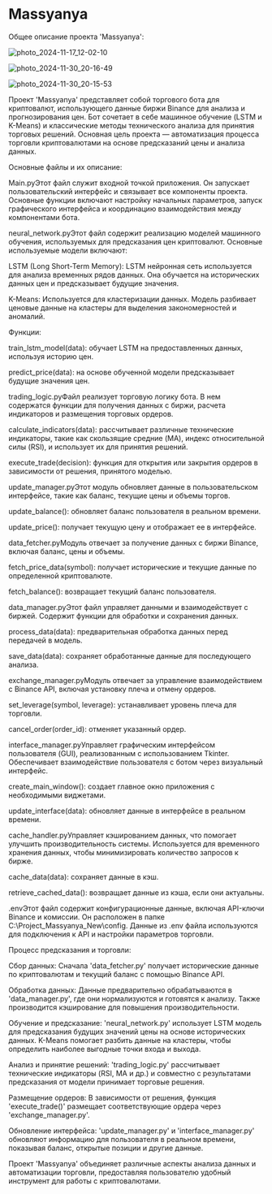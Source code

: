 # Massyanya

Общее описание проекта 'Massyanya':



![photo_2024-11-17_12-02-10](https://github.com/user-attachments/assets/eb7f8b4b-08ee-4861-8c62-28185c7ef433)






![photo_2024-11-30_20-16-49](https://github.com/user-attachments/assets/e5a57a1c-28b8-472b-906b-f6601008cfa7)







![photo_2024-11-30_20-15-53](https://github.com/user-attachments/assets/12813443-45f9-418c-bf50-faf36f4d38f5)







Проект 'Massyanya' представляет собой торгового бота для криптовалют, использующего данные биржи Binance для анализа и прогнозирования цен. Бот сочетает в себе машинное обучение (LSTM и K-Means) и классические методы технического анализа для принятия торговых решений. Основная цель проекта — автоматизация процесса торговли криптовалютами на основе предсказаний цены и анализа данных.



Основные файлы и их описание:


Main.pyЭтот файл служит входной точкой приложения. Он запускает пользовательский интерфейс и связывает все компоненты проекта. Основные функции включают настройку начальных параметров, запуск графического интерфейса и координацию взаимодействия между компонентами бота.


neural_network.pyЭтот файл содержит реализацию моделей машинного обучения, используемых для предсказания цен криптовалют. Основные используемые модели включают:


LSTM (Long Short-Term Memory): LSTM нейронная сеть используется для анализа временных рядов данных. Она обучается на исторических данных цен и предсказывает будущие значения.


K-Means: Используется для кластеризации данных. Модель разбивает ценовые данные на кластеры для выделения закономерностей и аномалий.









Функции:

train_lstm_model(data): обучает LSTM на предоставленных данных, используя историю цен.


predict_price(data): на основе обученной модели предсказывает будущие значения цен.


trading_logic.pyФайл реализует торговую логику бота. В нем содержатся функции для получения данных с биржи, расчета индикаторов и размещения торговых ордеров.


calculate_indicators(data): рассчитывает различные технические индикаторы, такие как скользящие средние (MA), индекс относительной силы (RSI), и использует их для принятия решений.


execute_trade(decision): функция для открытия или закрытия ордеров в зависимости от решения, принятого моделью.


update_manager.pyЭтот модуль обновляет данные в пользовательском интерфейсе, такие как баланс, текущие цены и объемы торгов.


update_balance(): обновляет баланс пользователя в реальном времени.


update_price(): получает текущую цену и отображает ее в интерфейсе.


data_fetcher.pyМодуль отвечает за получение данных с биржи Binance, включая баланс, цены и объемы.


fetch_price_data(symbol): получает исторические и текущие данные по определенной криптовалюте.


fetch_balance(): возвращает текущий баланс пользователя.


data_manager.pyЭтот файл управляет данными и взаимодействует с биржей. Содержит функции для обработки и сохранения данных.


process_data(data): предварительная обработка данных перед передачей в модель.


save_data(data): сохраняет обработанные данные для последующего анализа.


exchange_manager.pyМодуль отвечает за управление взаимодействием с Binance API, включая установку плеча и отмену ордеров.


set_leverage(symbol, leverage): устанавливает уровень плеча для торговли.


cancel_order(order_id): отменяет указанный ордер.


interface_manager.pyУправляет графическим интерфейсом пользователя (GUI), реализованным с использованием Tkinter. Обеспечивает взаимодействие пользователя с ботом через визуальный интерфейс.


create_main_window(): создает главное окно приложения с необходимыми виджетами.


update_interface(data): обновляет данные в интерфейсе в реальном времени.


cache_handler.pyУправляет кэшированием данных, что помогает улучшить производительность системы. Используется для временного хранения данных, чтобы минимизировать количество запросов к бирже.


cache_data(data): сохраняет данные в кэш.


retrieve_cached_data(): возвращает данные из кэша, если они актуальны.


.envЭтот файл содержит конфигурационные данные, включая API-ключи Binance и комиссии. Он расположен в папке C:\Project_Massyanya_New\config. Данные из .env файла используются для подключения к API и настройки параметров торговли.





Процесс предсказания и торговли:


Сбор данных: Сначала 'data_fetcher.py' получает исторические данные по криптовалютам и текущий баланс с помощью Binance API.


Обработка данных: Данные предварительно обрабатываются в 'data_manager.py', где они нормализуются и готовятся к анализу. Также производится кэширование для повышения производительности.


Обучение и предсказание: 'neural_network.py' использует LSTM модель для предсказания будущих значений цены на основе исторических данных. K-Means помогает разбить данные на кластеры, чтобы определить наиболее выгодные точки входа и выхода.


Анализ и принятие решений: 'trading_logic.py' рассчитывает технические индикаторы (RSI, MA и др.) и совместно с результатами предсказания от модели принимает торговые решения.


Размещение ордеров: В зависимости от решения, функция 'execute_trade()' размещает соответствующие ордера через 'exchange_manager.py'.


Обновление интерфейса: 'update_manager.py' и 'interface_manager.py' обновляют информацию для пользователя в реальном времени, показывая баланс, открытые позиции и другие данные.


Проект 'Massyanya' объединяет различные аспекты анализа данных и автоматизации торговли, предоставляя пользователю удобный инструмент для работы с криптовалютами.
